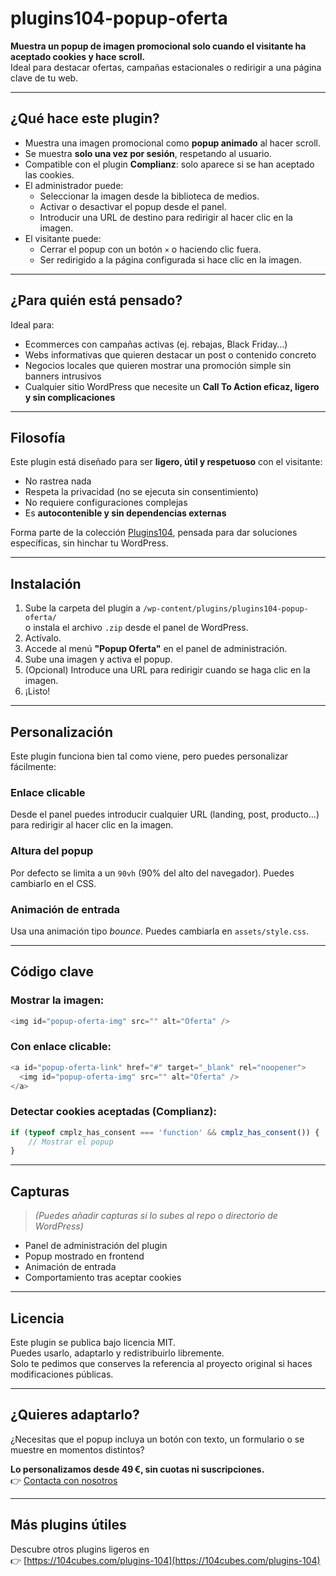 # plugins104-popup-oferta

**Muestra un popup de imagen promocional solo cuando el visitante ha aceptado cookies y hace scroll.**  
Ideal para destacar ofertas, campañas estacionales o redirigir a una página clave de tu web.

---

## ¿Qué hace este plugin?

- Muestra una imagen promocional como **popup animado** al hacer scroll.
- Se muestra **solo una vez por sesión**, respetando al usuario.
- Compatible con el plugin **Complianz**: solo aparece si se han aceptado las cookies.
- El administrador puede:
  - Seleccionar la imagen desde la biblioteca de medios.
  - Activar o desactivar el popup desde el panel.
  - Introducir una URL de destino para redirigir al hacer clic en la imagen.
- El visitante puede:
  - Cerrar el popup con un botón `×` o haciendo clic fuera.
  - Ser redirigido a la página configurada si hace clic en la imagen.

---

## ¿Para quién está pensado?

Ideal para:

- Ecommerces con campañas activas (ej. rebajas, Black Friday…)
- Webs informativas que quieren destacar un post o contenido concreto
- Negocios locales que quieren mostrar una promoción simple sin banners intrusivos
- Cualquier sitio WordPress que necesite un **Call To Action eficaz, ligero y sin complicaciones**

---

## Filosofía

Este plugin está diseñado para ser **ligero, útil y respetuoso** con el visitante:

- No rastrea nada
- Respeta la privacidad (no se ejecuta sin consentimiento)
- No requiere configuraciones complejas
- Es **autocontenible y sin dependencias externas**

Forma parte de la colección [Plugins104](https://104cubes.com/plugins-104), pensada para dar soluciones específicas, sin hinchar tu WordPress.

---

## Instalación

1. Sube la carpeta del plugin a `/wp-content/plugins/plugins104-popup-oferta/`  
   o instala el archivo `.zip` desde el panel de WordPress.
2. Actívalo.
3. Accede al menú **"Popup Oferta"** en el panel de administración.
4. Sube una imagen y activa el popup.
5. (Opcional) Introduce una URL para redirigir cuando se haga clic en la imagen.
6. ¡Listo!

---

## Personalización

Este plugin funciona bien tal como viene, pero puedes personalizar fácilmente:

### Enlace clicable
Desde el panel puedes introducir cualquier URL (landing, post, producto…) para redirigir al hacer clic en la imagen.

### Altura del popup
Por defecto se limita a un `90vh` (90% del alto del navegador). Puedes cambiarlo en el CSS.

### Animación de entrada
Usa una animación tipo *bounce*. Puedes cambiarla en `assets/style.css`.

---

## Código clave

### Mostrar la imagen:

```php
<img id="popup-oferta-img" src="" alt="Oferta" />
```

### Con enlace clicable:

```php
<a id="popup-oferta-link" href="#" target="_blank" rel="noopener">
  <img id="popup-oferta-img" src="" alt="Oferta" />
</a>
```

### Detectar cookies aceptadas (Complianz):

```js
if (typeof cmplz_has_consent === 'function' && cmplz_has_consent()) {
    // Mostrar el popup
}
```

---

## Capturas

> *(Puedes añadir capturas si lo subes al repo o directorio de WordPress)*

- Panel de administración del plugin
- Popup mostrado en frontend
- Animación de entrada
- Comportamiento tras aceptar cookies

---

## Licencia

Este plugin se publica bajo licencia MIT.  
Puedes usarlo, adaptarlo y redistribuirlo libremente.  
Solo te pedimos que conserves la referencia al proyecto original si haces modificaciones públicas.

---

## ¿Quieres adaptarlo?

¿Necesitas que el popup incluya un botón con texto, un formulario o se muestre en momentos distintos?

**Lo personalizamos desde 49 €, sin cuotas ni suscripciones.**  
👉 [Contacta con nosotros](https://104cubes.com/contacto)

---

## Más plugins útiles

Descubre otros plugins ligeros en  
👉 [https://104cubes.com/plugins-104](https://104cubes.com/plugins-104)
